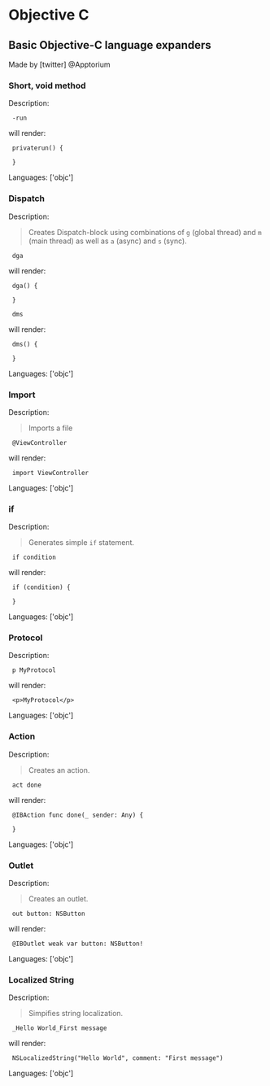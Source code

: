 # Objective C

## Basic Objective-C language expanders

Made by [twitter] @Apptorium

### Short, void method

Description:

` -run`

will render:


```objc
 privaterun() {
     
 }
```

Languages: ['objc']



### Dispatch

Description:

> Creates Dispatch-block using combinations of `g` (global thread) and `m` (main thread) as well as `a` (async) and `s` (sync).

` dga`

will render:


```objc
 dga() {
     
 }
```

` dms`

will render:


```objc
 dms() {
     
 }
```

Languages: ['objc']



### Import

Description:

> Imports a file

` @ViewController`

will render:


```objc
 import ViewController
```

Languages: ['objc']



### if

Description:

> Generates simple `if` statement.

` if condition`

will render:


```objc
 if (condition) {
     
 }
```

Languages: ['objc']



### Protocol

Description:

` p MyProtocol`

will render:


```objc
 <p>MyProtocol</p>
```

Languages: ['objc']



### Action

Description:

> Creates an action.

` act done`

will render:


```objc
 @IBAction func done(_ sender: Any) {
     
 }
```

Languages: ['objc']



### Outlet

Description:

> Creates an outlet.

` out button: NSButton`

will render:


```objc
 @IBOutlet weak var button: NSButton!
```

Languages: ['objc']



### Localized String

Description:

> Simpifies string localization.

` _Hello World_First message`

will render:


```objc
 NSLocalizedString("Hello World", comment: "First message")
```

Languages: ['objc']



